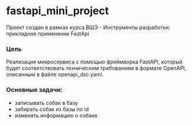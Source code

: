# fastapi_mini_project
Проект создан в рамках курса ВШЭ - Инструменты разработки: прикладное применение FastApi

### Цель
Реализация микросервиса с помощью фреймворка FastAPI, который будет соответствовать техническим требованиям в формате OpenAPI, описанным в файле openapi_dsc.yaml.

### Основные задачи:
- записывать собак в базу
- забирать собак из базы по id
- изменять информацию о собаке
